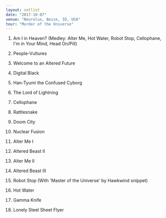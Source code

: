 ```yaml
---
layout: setlist
date: "2017-10-07"
venue: "Neurolux, Boise, ID, USA"
tour: "Murder of the Universe"
---
```



 1. Am I in Heaven?
    (Medley: Alter Me, Hot Water, Robot Stop, Cellophane, I'm in Your
    Mind, Head On/Pill)

 2. People-Vultures

 3. Welcome to an Altered Future

 4. Digital Black

 5. Han-Tyumi the Confused Cyborg

 6. The Lord of Lightning

 7. Cellophane

 8. Rattlesnake

 9. Doom City

10. Nuclear Fusion

11. Alter Me I

12. Altered Beast II

13. Alter Me II

14. Altered Beast III

15. Robot Stop
    (With 'Master of the Universe' by Hawkwind snippet)

16. Hot Water

17. Gamma Knife

18. Lonely Steel Sheet Flyer
